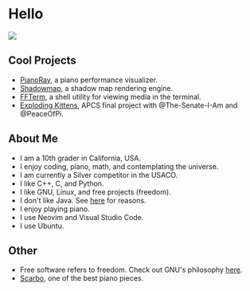 # Hello

![](https://github-readme-stats.vercel.app/api/top-langs/?username=phuang1024&theme=dark&layout=compact)

## Cool Projects
* [PianoRay][pianoray], a piano performance visualizer.
* [Shadowmap][shadowmap], a shadow map rendering engine.
* [FFTerm][ffterm], a shell utility for viewing media in the terminal.
* [Exploding Kittens][exkit], APCS final project with @The-Senate-I-Am and @PeaceOfPi.

## About Me
* I am a 10th grader in California, USA.
* I enjoy coding, piano, math, and contemplating the universe.
* I am currently a Silver competitor in the USACO.
* I like C++, C, and Python.
* I like GNU, Linux, and free projects (freedom).
* I don't like Java. See [here](/no_java.md) for reasons.
* I enjoy playing piano.
* I use Neovim and Visual Studio Code.
* I use Ubuntu.

## Other

* Free software refers to freedom. Check out GNU's philosophy [here][gnu].
* [Scarbo](https://youtu.be/8fcy2X06VH4?t=477), one of the best piano pieces.

[pianoray]: https://github.com/phuang1024/pianoray
[shadowmap]: https://github.com/phuang1024/shadowmap
[ffterm]: https://github.com/phuang1024/ffterm
[exkit]: https://github.com/phuang1024/exploding_kittens

[gnu]: https://gnu.org
